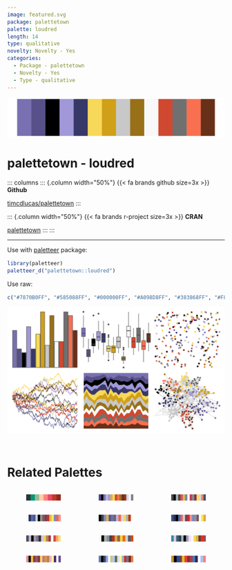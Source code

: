 ```yaml
---
image: featured.svg
package: palettetown
palette: loudred
length: 14
type: qualitative
novelty: Novelty - Yes
categories:
  - Package - palettetown
  - Novelty - Yes
  - Type - qualitative
---
```


![](featured.svg)

# palettetown - loudred 

::: columns
::: {.column width="50%"}
{{< fa brands github size=3x >}}
**Github**

[timcdlucas/palettetown](https://github.com/timcdlucas/palettetown)
:::

::: {.column width="50%"}
{{< fa brands r-project size=3x >}}
**CRAN**

[palettetown](https://CRAN.R-project.org/package=palettetown)
:::
:::

<hr> 

Use with [paletteer](https://emilhvitfeldt.github.io/paletteer/) package:

```r
library(paletteer)
paletteer_d("palettetown::loudred")
```

Use raw:

```r
c("#7870B0FF", "#585088FF", "#000000FF", "#A098D8FF", "#383868FF", "#F8D858FF", "#D0A018FF", "#C8C8C8FF", "#987018FF", "#F8F8F8FF", "#D04830FF", "#707070FF", "#F87050FF", "#683018FF")
``` 

![](examples.svg) 

<br>

# Related Palettes

<div class="list" style="display: grid; grid-template-columns: auto auto auto;"> <figure class="figure">
<a href="../../awtools/a_palette/"> <img src="../../awtools/a_palette/featured.svg" style="width: 100%;" class="figure-img"></a>
</figure> <figure class="figure">
<a href="../../palettetown/exploud/"> <img src="../../palettetown/exploud/featured.svg" style="width: 100%;" class="figure-img"></a>
</figure> <figure class="figure">
<a href="../../palettetown/volbeat/"> <img src="../../palettetown/volbeat/featured.svg" style="width: 100%;" class="figure-img"></a>
</figure> <figure class="figure">
<a href="../../palettetown/taillow/"> <img src="../../palettetown/taillow/featured.svg" style="width: 100%;" class="figure-img"></a>
</figure> <figure class="figure">
<a href="../../palettetown/armaldo/"> <img src="../../palettetown/armaldo/featured.svg" style="width: 100%;" class="figure-img"></a>
</figure> <figure class="figure">
<a href="../../palettetown/swellow/"> <img src="../../palettetown/swellow/featured.svg" style="width: 100%;" class="figure-img"></a>
</figure> <figure class="figure">
<a href="../../palettetown/poochyena/"> <img src="../../palettetown/poochyena/featured.svg" style="width: 100%;" class="figure-img"></a>
</figure> <figure class="figure">
<a href="../../palettetown/ninjask/"> <img src="../../palettetown/ninjask/featured.svg" style="width: 100%;" class="figure-img"></a>
</figure> <figure class="figure">
<a href="../../palettetown/sharpedo/"> <img src="../../palettetown/sharpedo/featured.svg" style="width: 100%;" class="figure-img"></a>
</figure> <figure class="figure">
<a href="../../palettetown/delcatty/"> <img src="../../palettetown/delcatty/featured.svg" style="width: 100%;" class="figure-img"></a>
</figure> <figure class="figure">
<a href="../../palettetown/gyarados/"> <img src="../../palettetown/gyarados/featured.svg" style="width: 100%;" class="figure-img"></a>
</figure> <figure class="figure">
<a href="../../palettetown/carvanha/"> <img src="../../palettetown/carvanha/featured.svg" style="width: 100%;" class="figure-img"></a>
</figure> 
</div>
